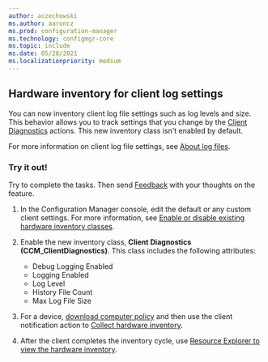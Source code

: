 ```yaml
---
author: aczechowski
ms.author: aaroncz
ms.prod: configuration-manager
ms.technology: configmgr-core
ms.topic: include
ms.date: 05/28/2021
ms.localizationpriority: medium
---
```


## <a name="bkmk_diaginv"></a> Hardware inventory for client log settings

<!--5602449-->

You can now inventory client log file settings such as log levels and size. This behavior allows you to track settings that you change by the [Client Diagnostics](../../../../clients/manage/client-notification.md#client-diagnostics) actions. This new inventory class isn't enabled by default.

For more information on client log file settings, see [About log files](../../../../plan-design/hierarchy/about-log-files.md#configure-logging-options).

### Try it out!

Try to complete the tasks. Then send [Feedback](../../../../understand/product-feedback.md) with your thoughts on the feature.

1. In the Configuration Manager console, edit the default or any custom client settings. For more information, see [Enable or disable existing hardware inventory classes](../../../../clients/manage/inventory/extend-hardware-inventory.md#enable-or-disable-existing-classes).

1. Enable the new inventory class, **Client Diagnostics (CCM_ClientDiagnostics)**. This class includes the following attributes:

    - Debug Logging Enabled
    - Logging Enabled
    - Log Level
    - History File Count
    - Max Log File Size

1. For a device, [download computer policy](../../../../clients/manage/manage-clients.md#start-policy-retrieval) and then use the client notification action to [Collect hardware inventory](../../../../clients/manage/client-notification.md#collect-hardware-inventory).

1. After the client completes the inventory cycle, use [Resource Explorer to view the hardware inventory](../../../../clients/manage/inventory/use-resource-explorer-to-view-hardware-inventory.md).
